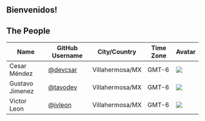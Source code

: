 ## Bienvenidos!

## The People

| Name            | GitHub Username                        | City/Country    | Time Zone | Avatar                                                  |
| --------------- | -------------------------------------- | --------------- | --------- | ------------------------------------------------------- |
| Cesar Méndez    | [@devcsar](https://github.com/devcsar) | Villahermosa/MX | GMT-6     | ![](https://avatars.githubusercontent.com/devcsar?s=64) |
| Gustavo Jimenez | [@tavodev](https://github.com/tavodev) | Villahermosa/MX | GMT-6     | ![](https://avatars.githubusercontent.com/tavodev?s=64) |
| Victor Leon     | [@jvleon](https://github.com/jvleon)   | Villahermosa/MX | GMT-6     | ![](https://avatars.githubusercontent.com/jvleon?s=64)  |
